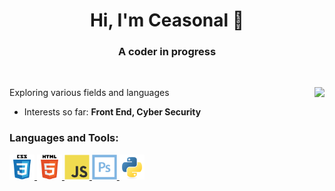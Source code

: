 <h1 align="center">Hi, I'm Ceasonal 🦦</h1>
<h3 align="center">A coder in progress</h3>

<img><a href="https://discord-cards.kurizu.repl.co/api/card/448833361092280340?about=Evolving&banner=https://wallpapercave.com/wp/wp6433115.jpg&large_image=https://cdn.discordapp.com/attachments/642757845808578591/1085824131083292743/tumblr_0b9a18304b48d3d05ce5d997112f267b_66a82964_400.png&small_image=https://64.media.tumblr.com/c8647850012942ac194747f4503122d0/7c5b81854d22eafe-70/s1280x1920/2670cc4fdd87c086e671d6b166d0f07604553d76.jpg&hex=ccf9ff"></img>

<a href="https://discord-cards.kurizu.repl.co/api/card/448833361092280340?about=Evolving&banner=https://wallpapercave.com/wp/wp6433115.jpg&large_image=https://cdn.discordapp.com/attachments/642757845808578591/1085824131083292743/tumblr_0b9a18304b48d3d05ce5d997112f267b_66a82964_400.png&small_image=https://64.media.tumblr.com/c8647850012942ac194747f4503122d0/7c5b81854d22eafe-70/s1280x1920/2670cc4fdd87c086e671d6b166d0f07604553d76.jpg&hex=ccf9ff">
  <img src="https://discord-cards.kurizu.repl.co/api/compact/784141856426033233?banner=https://staticg.sportskeeda.com/editor/2022/10/72d24-16655552144135-1920.jpg&about=Gotta%20love%20oligarchy" align="right" />
</a>

  
</a>

Exploring various fields and languages
- Interests so far: **Front End, Cyber Security**

<h3 align="left"></h3>
<p align="left">
</p>

<h3 align="left">Languages and Tools:</h3>
<p align="left"> <a href="https://www.w3schools.com/css/" target="_blank" rel="noreferrer"> <img src="https://raw.githubusercontent.com/devicons/devicon/master/icons/css3/css3-original-wordmark.svg" alt="css3" width="40" height="40"/> </a> <a href="https://www.w3.org/html/" target="_blank" rel="noreferrer"> <img src="https://raw.githubusercontent.com/devicons/devicon/master/icons/html5/html5-original-wordmark.svg" alt="html5" width="40" height="40"/> </a> <a href="https://developer.mozilla.org/en-US/docs/Web/JavaScript" target="_blank" rel="noreferrer"> <img src="https://raw.githubusercontent.com/devicons/devicon/master/icons/javascript/javascript-original.svg" alt="javascript" width="40" height="40"/> </a> <a href="https://www.photoshop.com/en" target="_blank" rel="noreferrer"> <img src="https://raw.githubusercontent.com/devicons/devicon/master/icons/photoshop/photoshop-line.svg" alt="photoshop" width="40" height="40"/> </a> <a href="https://www.python.org" target="_blank" rel="noreferrer"> <img src="https://raw.githubusercontent.com/devicons/devicon/master/icons/python/python-original.svg" alt="python" width="40" height="40"/> </a> </p>
